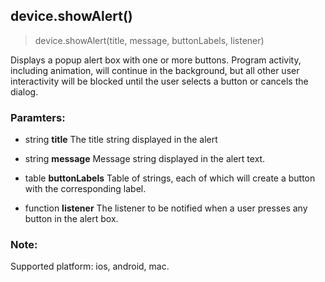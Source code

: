 
## device.showAlert()

> device.showAlert(title, message, buttonLabels, listener)

Displays a popup alert box with one or more buttons. Program activity, including animation, will continue in the background, but all other user interactivity will be blocked until the user selects a button or cancels the dialog.

### Paramters:

-   string **title** The title string displayed in the alert

-   string **message** Message string displayed in the alert text.

-   table **buttonLabels** Table of strings, each of which will create a button with the corresponding label.

-   function **listener** The listener to be notified when a user presses any button in the alert box.

### Note:

Supported platform: ios, android, mac.
